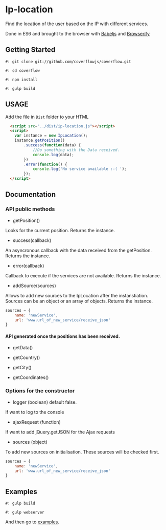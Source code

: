 # Ip-location

Find the location of the user based on the IP with different services.

Done in ES6 and brought to the browser with [Babeljs](http://babeljs.io/) and [Browserify](http://browserify.org/)

## Getting Started

`#: git clone git://github.com/coverflowjs/coverflow.git`

`#: cd coverflow`

`#: npm install`

`#: gulp build`

## USAGE

Add the file in `Dist` folder to your HTML

```html
  <script src="../dist/ip-location.js"></script>
  <script>
	var instance = new IpLocation();
	instance.getPosition()
		.success(function(data) {
			//Do something with the Data received.
			console.log(data);
		})
		.error(function() {
			console.log('No service available :-( ');
		});
  </script>
```

## Documentation

### API public methods

- getPosition()

 Looks for the current position. Returns the instance.

- success(callback)

 An asyncronous callback with the data received from the getPosition. Returns the instance.

- error(callback)

 Callback to execute if the services are not available. Returns the instance.


- addSource(sources)

 Allows to add new sources to the IpLocation after the instanstiation. Sources can be an object or an array of objects. Returns the instance.

```javascript
sources = {
	name: 'newService',
	url: 'www.url_of_new_service/receive_json'
}
```

#### API generated once the positions has been received. 

- getData()

- getCountry()

- getCity()

- getCoordinates()


### Options for the constructor
- logger (boolean) default false.

 If want to log to the console

- ajaxRequest (function)

 If want to add jQuery.getJSON for the Ajax requests

- sources (object)

 To add new sources on initialisation. These sources will be checked first.
```javascript
sources = {
	name: 'newService',
	url: 'www.url_of_new_service/receive_json'
}
```

## Examples

`#: gulp build`

`#: gulp webserver`

And then go to [examples](http://localhost:3000/examples/).

